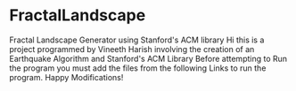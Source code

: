 # FractalLandscape
Fractal Landscape Generator using Stanford's ACM library
Hi this is a project programmed by Vineeth Harish involving the creation of an Earthquake Algorithm and Stanford's ACM Library 
Before attempting to Run the program you must add the files from the following Links to run the program.
Happy Modifications!

